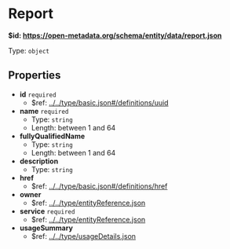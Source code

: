 # Report

<b id="httpsopen-metadata.orgschemaentitydatareport.json">&#36;id: https://open-metadata.org/schema/entity/data/report.json</b>

Type: `object`

## Properties
 - <b id="#https://open-metadata.org/schema/entity/data/report.json/properties/id">id</b> `required`
	 - &#36;ref: [../../type/basic.json#/definitions/uuid](#....typebasic.jsondefinitionsuuid)
 - <b id="#https://open-metadata.org/schema/entity/data/report.json/properties/name">name</b> `required`
	 - Type: `string`
	 - Length: between 1 and 64
 - <b id="#https://open-metadata.org/schema/entity/data/report.json/properties/fullyQualifiedName">fullyQualifiedName</b>
	 - Type: `string`
	 - Length: between 1 and 64
 - <b id="#https://open-metadata.org/schema/entity/data/report.json/properties/description">description</b>
	 - Type: `string`
 - <b id="#https://open-metadata.org/schema/entity/data/report.json/properties/href">href</b>
	 - &#36;ref: [../../type/basic.json#/definitions/href](#....typebasic.jsondefinitionshref)
 - <b id="#https://open-metadata.org/schema/entity/data/report.json/properties/owner">owner</b>
	 - &#36;ref: [../../type/entityReference.json](#....typeentityreference.json)
 - <b id="#https://open-metadata.org/schema/entity/data/report.json/properties/service">service</b> `required`
	 - &#36;ref: [../../type/entityReference.json](#....typeentityreference.json)
 - <b id="#https://open-metadata.org/schema/entity/data/report.json/properties/usageSummary">usageSummary</b>
	 - &#36;ref: [../../type/usageDetails.json](#....typeusagedetails.json)
